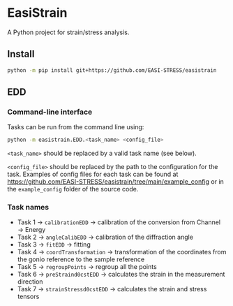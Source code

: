 # EasiStrain

A Python project for strain/stress analysis.

## Install

```bash
python -m pip install git+https://github.com/EASI-STRESS/easistrain
```

## EDD

### Command-line interface

Tasks can be run from the command line using:

```sh
python -m easistrain.EDD.<task_name> <config_file>
```

`<task_name>` should be replaced by a valid task name (see below).

`<config_file>` should be replaced by the path to the configuration for the task. Examples of config files for each task can be found at https://github.com/EASI-STRESS/easistrain/tree/main/example_config or in the `example_config` folder of the source code.

### Task names

- Task 1 → `calibrationEDD` → calibration of the conversion from Channel → Energy
- Task 2 → `angleCalibEDD` → calibration of the diffraction angle
- Task 3 → `fitEDD` → fitting
- Task 4 → `coordTransformation` → transformation of the coordinates from the gonio reference to the sample reference
- Task 5 → `regroupPoints` → regroup all the points
- Task 6 → `preStraind0cstEDD` → calculates the strain in the measurement direction
- Task 7 → `strainStressd0cstEDD` → calculates the strain and stress tensors
